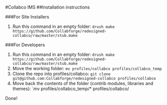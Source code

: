 #Collabco IMS
##Installation instructions

###For Site Installers
1. Run this command in an empty folder: `drush make https://github.com/Collabforge/redesigned-collabco/raw/master/stub.make`

###For Developers
1. Run this command in an empty folder: `drush make https://github.com/Collabforge/redesigned-collabco/raw/master/stub.make`
4. Move the working folder: `mv profiles/collabco profiles/collabco_temp`
4. Clone the repo into profiles/collabco: `git clone git@github.com:Collabforge/redesigned-collabco profiles/collabco`
5. Move back the contents of the folder (contrib modules, libraries and themes): `mv profiles/collabco_temp/* profiles/collabco/

Done!


